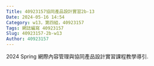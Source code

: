 ```yaml
---
Title: 40923157協同產品設計實習2b-13
Date: 2024-05-16 14:54 
Category: w13，第四組，40923157
Tags: 網誌編寫 40923157
Slug: 40923157-2b-w13
Author: 40923157 
---
```


2024 Spring 網際內容管理與協同產品設計實習課程教學導引.

<!-- PELICAN_END_SUMMARY -->

